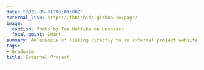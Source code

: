 ```yaml
---
date: "2021-05-01T00:00:00Z"
external_link: https://fhnishida.github.io/page/
image:
  caption: Photo by Toa Heftiba on Unsplash
  focal_point: Smart
summary: An example of linking directly to an external project website using `external_link`.
tags:
- Graduate
title: External Project
---
```

